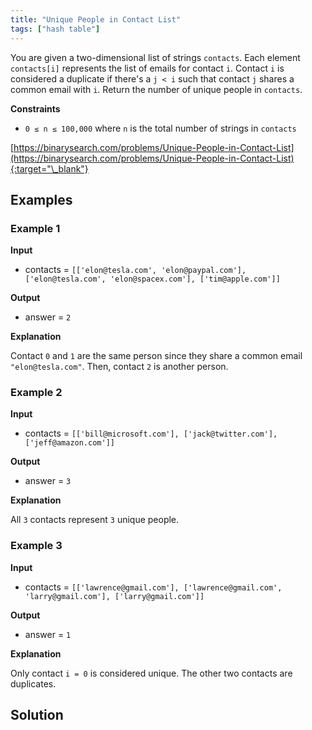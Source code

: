 ```yaml
---
title: "Unique People in Contact List"
tags: ["hash table"]
---
```


You are given a two-dimensional list of strings `contacts`. Each element `contacts[i]` represents the list of emails for contact `i`. Contact `i` is considered a duplicate if there's a `j < i` such that contact `j` shares a common email with `i`. Return the number of unique people in `contacts`.

**Constraints**

- `0 ≤ n ≤ 100,000` where `n` is the total number of strings in `contacts`

[https://binarysearch.com/problems/Unique-People-in-Contact-List](https://binarysearch.com/problems/Unique-People-in-Contact-List){:target="\_blank"}

## Examples

### Example 1

**Input**

- contacts = `[['elon@tesla.com', 'elon@paypal.com'], ['elon@tesla.com', 'elon@spacex.com'], ['tim@apple.com']]`

**Output**

- answer = `2`

**Explanation**

Contact `0` and `1` are the same person since they share a common email `"elon@tesla.com"`. Then, contact `2` is another person.

### Example 2

**Input**

- contacts = `[['bill@microsoft.com'], ['jack@twitter.com'], ['jeff@amazon.com']]`

**Output**

- answer = `3`

**Explanation**

All `3` contacts represent `3` unique people.

### Example 3

**Input**

- contacts = `[['lawrence@gmail.com'], ['lawrence@gmail.com', 'larry@gmail.com'], ['larry@gmail.com']]`

**Output**

- answer = `1`

**Explanation**

Only contact `i = 0` is considered unique. The other two contacts are duplicates.

## Solution

<script src="https://gist.github.com/yaeba/16da7be5123724fcf6eccc25581cef5a.js?file=Unique-People-in-Contact-List.py"></script>
